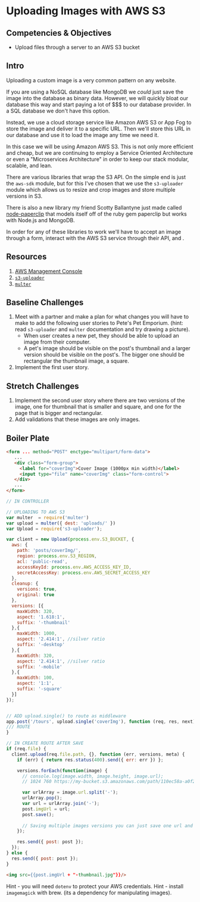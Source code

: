# Uploading Images with AWS S3

## Competencies & Objectives

* Upload files through a server to an AWS S3 bucket

## Intro

Uploading a custom image is a very common pattern on any website.

If you are using a NoSQL database like MongoDB we *could* just save the image into the database as binary data. However, we will quickly bloat our database this way and start paying a lot of $$$ to our database provider. In a SQL database we don't have this option.

Instead, we use a cloud storage service like Amazon AWS S3 or App Fog to store the image and deliver it to a specific URL. Then we'll store this URL in our database and use it to load the image any time we need it.

In this case we will be using Amazon AWS S3. This is not only more efficient and cheap, but we are continuing to employ a Service Oriented Architecture or even a "Microservices Architecture" in order to keep our stack modular, scalable, and lean.

There are various libraries that wrap the S3 API. On the simple end is just the `aws-sdk` module, but for this I've chosen that we use the `s3-uploader` module which allows us to resize and crop images and store multiple versions in S3.

There is also a new library my friend Scotty Ballantyne just made called [node-paperclip](https://github.com/ballantyne/node-paperclip) that models itself off of the ruby gem paperclip but works with Node.js and MongoDB.

In order for any of these libraries to work we'll have to accept an image through a form, interact with the AWS S3 service through their API, and .

## Resources

1. [AWS Management Console](https://aws.amazon.com/console/)
1. [`s3-uploader`](https://www.npmjs.com/package/s3-uploader)
1. [`multer`](https://www.npmjs.com/package/multer)

## Baseline Challenges

1. Meet with a partner and make a plan for what changes you will have to make to add the following user stories to Pete's Pet Emporium. (hint: read `s3-uploader` and `multer` documentation and try drawing a picture).
    * When user creates a new pet, they should be able to upload an image from their computer.
    * A pet's image should be visible on the post's thumbnail and a larger version should be visible on the post's. The bigger one should be rectangular the thumbnail image, a square.
1. Implement the first user story.

## Stretch Challenges

1. Implement the second user story where there are two versions of the image, one for thumbnail that is smaller and square, and one for the page that is bigger and rectangular.
1. Add validations that these images are only images.

## Boiler Plate


```html
<form ... method="POST" enctype="multipart/form-data">
   ...
   <div class="form-group">
     <label for="coverImg">Cover Image (1000px min width)</label>
     <input type="file" name="coverImg" class="form-control">
   </div>
   ...
</form>
```

```js
// IN CONTROLLER

// UPLOADING TO AWS S3
var multer  = require('multer')
var upload = multer({ dest: 'uploads/' })
var Upload = require('s3-uploader');

var client = new Upload(process.env.S3_BUCKET, {
  aws: {
    path: 'posts/coverImg/',
    region: process.env.S3_REGION,
    acl: 'public-read',
    accessKeyId: process.env.AWS_ACCESS_KEY_ID,
    secretAccessKey: process.env.AWS_SECRET_ACCESS_KEY
  },
  cleanup: {
    versions: true,
    original: true
  },
  versions: [{
    maxWidth: 320,
    aspect: '1.618:1',
    suffix: '-thumbnail'
  },{
    maxWidth: 1000,
    aspect: '2.414:1', //silver ratio
    suffix: '-desktop'
  },{
    maxWidth: 320,
    aspect: '2.414:1', //silver ratio
    suffix: '-mobile'
  },{
    maxWidth: 100,
    aspect: '1:1',
    suffix: '-square'
  }]
});

```

```js

// ADD upload.single() to route as middleware
app.post('/tours', upload.single('coverImg'), function (req, res, next) {
/// ROUTE
}
```

```js
// IN CREATE ROUTE AFTER SAVE
if (req.file) {
  client.upload(req.file.path, {}, function (err, versions, meta) {
    if (err) { return res.status(400).send({ err: err }) };

    versions.forEach(function(image) {
      // console.log(image.width, image.height, image.url);
      // 1024 760 https://my-bucket.s3.amazonaws.com/path/110ec58a-a0f2-4ac4-8393-c866d813b8d1.jpg

      var urlArray = image.url.split('-');
      urlArray.pop();
      var url = urlArray.join('-');
      post.imgUrl = url;
      post.save();
      
      // Saving multiple images versions you can just save one url and then add the suffix to the url to get the image from AWS later. e.g. <img src="{{post.coverImgUrl}}-desktop." />
    });

    res.send({ post: post });
  });
} else {
  res.send({ post: post });
}
```

```html
<img src={{post.imgUrl + "-thumbnail.jpg"}}/>
```

Hint - you will need `dotenv` to protect your AWS credentials.
Hint - install `imagemagick` with brew. (its a dependency for manipulating images).
